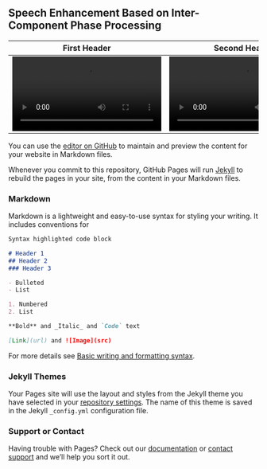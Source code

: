 ## Speech Enhancement Based on Inter-Component Phase Processing

| First Header  | Second Header |
| ------------- | ------------- |
| <video src="https://user-images.githubusercontent.com/2571033/182240907-1d0b8d42-be8f-405d-a858-f7355b8a5b8b.mp4" controls="controls" style="max-width: 640px;"></video> | <video src="https://user-images.githubusercontent.com/2571033/182240907-1d0b8d42-be8f-405d-a858-f7355b8a5b8b.mp4" controls="controls" style="max-width: 640px;"></video> |



You can use the [editor on GitHub](https://github.com/SiarheiBarysenka/inter-component-phase-speech-enhancement-demo/edit/gh-pages/index.md) to maintain and preview the content for your website in Markdown files.

Whenever you commit to this repository, GitHub Pages will run [Jekyll](https://jekyllrb.com/) to rebuild the pages in your site, from the content in your Markdown files.

### Markdown

Markdown is a lightweight and easy-to-use syntax for styling your writing. It includes conventions for

```markdown
Syntax highlighted code block

# Header 1
## Header 2
### Header 3

- Bulleted
- List

1. Numbered
2. List

**Bold** and _Italic_ and `Code` text

[Link](url) and ![Image](src)
```

For more details see [Basic writing and formatting syntax](https://docs.github.com/en/github/writing-on-github/getting-started-with-writing-and-formatting-on-github/basic-writing-and-formatting-syntax).

### Jekyll Themes

Your Pages site will use the layout and styles from the Jekyll theme you have selected in your [repository settings](https://github.com/SiarheiBarysenka/inter-component-phase-speech-enhancement-demo/settings/pages). The name of this theme is saved in the Jekyll `_config.yml` configuration file.

### Support or Contact

Having trouble with Pages? Check out our [documentation](https://docs.github.com/categories/github-pages-basics/) or [contact support](https://support.github.com/contact) and we’ll help you sort it out.
